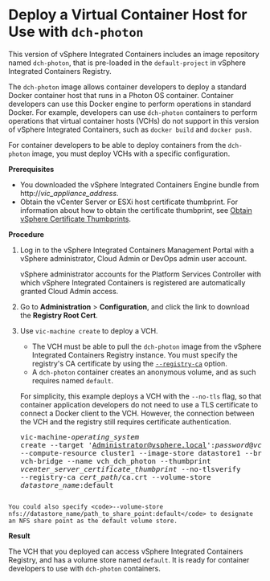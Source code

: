 # Deploy a Virtual Container Host for Use with `dch-photon` #

This version of vSphere Integrated Containers includes an image repository named `dch-photon`, that is pre-loaded in the `default-project` in vSphere Integrated Containers Registry. 

The `dch-photon` image allows container developers to deploy a standard Docker container host that runs in a Photon OS container. Container developers can use this Docker engine to perform operations in standard Docker. For example, developers can use `dch-photon` containers to perform operations that virtual container hosts (VCHs) do not support in this version of vSphere Integrated Containers, such as `docker build` and `docker push`.

For container developers to be able to deploy containers from the `dch-photon` image, you must deploy VCHs with a specific configuration.

**Prerequisites**

- You downloaded the vSphere Integrated Containers Engine bundle from  http://<i>vic_appliance_address</i>.
- Obtain the vCenter Server or ESXi host certificate thumbprint. For information about how to obtain the certificate thumbprint, see [Obtain vSphere Certificate Thumbprints](obtain_thumbprint.md).

**Procedure**

1. Log in to the vSphere Integrated Containers Management Portal with a vSphere administrator, Cloud Admin or DevOps admin user account.

    vSphere administrator accounts for the Platform Services Controller with which vSphere Integrated Containers is registered are automatically granted Cloud Admin access.
2. Go to **Administration** > **Configuration**, and click the link to download the **Registry Root Cert**.
3. Use `vic-machine create` to deploy a VCH.

    - The VCH must be able to pull the `dch-photon` image from the vSphere Integrated Containers Registry instance. You must specify the registry's CA certificate by using the [`--registry-ca`](vch_registry.md#registry-ca) option.
    - A `dch-photon` container creates an anonymous volume, and as such requires named `default`.

     For simplicity, this example deploys a VCH with the `--no-tls` flag, so that container application developers do not need to use a TLS certificate to connect a Docker client to the VCH. However, the connection between the VCH and the registry still requires certificate authentication.<pre>vic-machine-<i>operating_system</i> create
--target 'Administrator@vsphere.local':<i>password</i>@<i>vcenter_server_address</i>/dc1
--compute-resource cluster1
--image-store datastore1
--bridge-network vch-bridge
--name vch_dch_photon
--thumbprint <i>vcenter_server_certificate_thumbprint</i>
--no-tlsverify
--registry-ca <i>cert_path</i>/ca.crt
--volume-store <i>datastore_name</i>:default
</pre>

    You could also specify <code>--volume-store nfs://datastore_name/path_to_share_point:default</code> to designate an NFS share point as the default volume store.

**Result**

The VCH that you deployed can access vSphere Integrated Containers Registry, and has a volume store named `default`. It is ready for container developers to use with `dch-photon` containers.